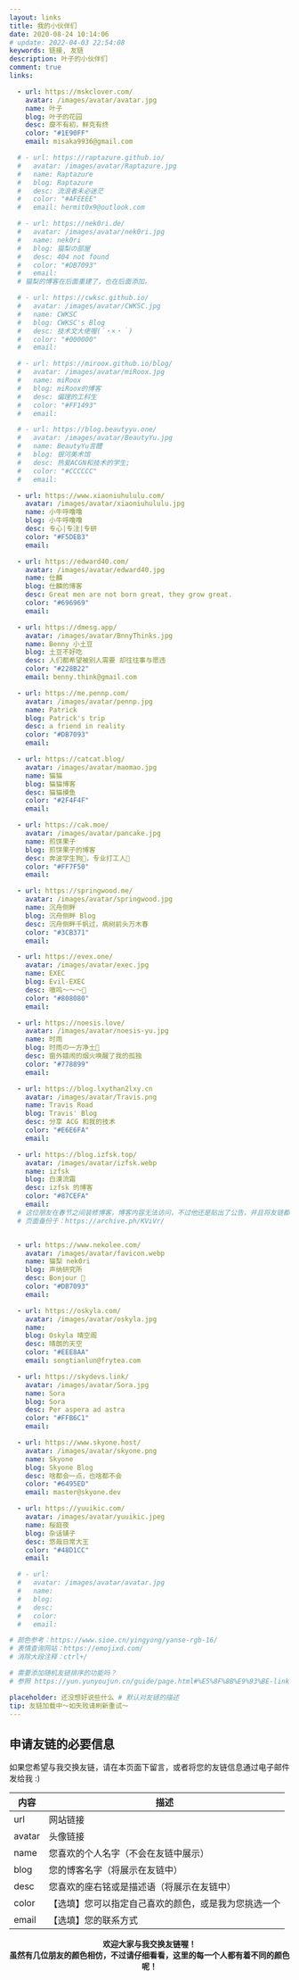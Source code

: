 ```yaml
---
layout: links
title: 我的小伙伴们
date: 2020-08-24 10:14:06
# update: 2022-04-03 22:54:08
keywords: 链接, 友链
description: 叶子的小伙伴们
comment: true
links: 

  - url: https://mskclover.com/
    avatar: /images/avatar/avatar.jpg
    name: 叶子
    blog: 叶子的花园
    desc: 靡不有初，鲜克有终
    color: "#1E90FF"
    email: misaka9936@gmail.com

  # - url: https://raptazure.github.io/
  #   avatar: /images/avatar/Raptazure.jpg
  #   name: Raptazure
  #   blog: Raptazure
  #   desc: 流浪者未必迷茫
  #   color: "#AFEEEE"
  #   email: hermit0x9@outlook.com

  # - url: https://nek0ri.de/
  #   avatar: /images/avatar/nek0ri.jpg
  #   name: nek0ri
  #   blog: 猫梨の部屋
  #   desc: 404 not found
  #   color: "#DB7093"
  #   email: 
  # 猫梨的博客在后面重建了，也在后面添加。

  # - url: https://cwksc.github.io/
  #   avatar: /images/avatar/CWKSC.jpg
  #   name: CWKSC
  #   blog: CWKSC's Blog
  #   desc: 技术文大佬喔(´・×・｀) 
  #   color: "#000000"
  #   email:

  # - url: https://miroox.github.io/blog/
  #   avatar: /images/avatar/miRoox.jpg
  #   name: miRoox
  #   blog: miRoox的博客
  #   desc: 偏理的工科生
  #   color: "#FF1493"
  #   email:

  # - url: https://blog.beautyyu.one/
  #   avatar: /images/avatar/BeautyYu.jpg
  #   name: BeautyYu言醴
  #   blog: 银河美术馆
  #   desc: 热爱ACGN和技术的学生;
  #   color: "#CCCCCC"
  #   email: 

  - url: https://www.xiaoniuhululu.com/
    avatar: /images/avatar/xiaoniuhululu.jpg
    name: 小牛呼噜噜
    blog: 小牛呼噜噜
    desc: 专心|专注|专研
    color: "#F5DEB3"
    email: 

  - url: https://edward40.com/
    avatar: /images/avatar/edward40.jpg
    name: 仕麟
    blog: 仕麟的博客
    desc: Great men are not born great, they grow great.
    color: "#696969"
    email: 

  - url: https://dmesg.app/
    avatar: /images/avatar/BnnyThinks.jpg
    name: Benny 小土豆
    blog: 土豆不好吃
    desc: 人们都希望被别人需要 却往往事与愿违
    color: "#228B22"
    email: benny.think@gmail.com

  - url: https://me.pennp.com/
    avatar: /images/avatar/pennp.jpg
    name: Patrick
    blog: Patrick's trip
    desc: a friend in reality
    color: "#DB7093"
    email: 

  - url: https://catcat.blog/
    avatar: /images/avatar/maomao.jpg
    name: 猫猫
    blog: 猫猫博客
    desc: 猫猫摸鱼
    color: "#2F4F4F"
    email: 

  - url: https://cak.moe/
    avatar: /images/avatar/pancake.jpg
    name: 煎饼果子
    blog: 煎饼果子的博客
    desc: 奔波学生狗🎈，专业打工人🎯
    color: "#FF7F50"
    email: 

  - url: https://springwood.me/
    avatar: /images/avatar/springwood.jpg
    name: 沉舟侧畔
    blog: 沉舟侧畔 Blog
    desc: 沉舟侧畔千帆过，病树前头万木春
    color: "#3CB371"
    email: 

  - url: https://evex.one/
    avatar: /images/avatar/exec.jpg
    name: EXEC
    blog: Evil-EXEC
    desc: 嗷呜～～～🐺
    color: "#808080"
    email: 

  - url: https://noesis.love/
    avatar: /images/avatar/noesis-yu.jpg
    name: 时雨
    blog: 时雨の一方净土🌈
    desc: 窗外嬉闹的烟火唤醒了我的孤独
    color: "#778899"
    email: 

  - url: https://blog.lxythan2lxy.cn
    avatar: /images/avatar/Travis.png
    name: Travis Road
    blog: Travis' Blog
    desc: 分享 ACG 和我的技术
    color: "#E6E6FA"
    email: 

  - url: https://blog.izfsk.top/
    avatar: /images/avatar/izfsk.webp
    name: izfsk
    blog: 白漠流霜
    desc: izfsk 的博客
    color: "#87CEFA"
    email: 
  # 这位朋友在春节之间装修博客，博客内容无法访问，不过他还是贴出了公告，并且将友链都放置在了下方，真的好让人感动！
  # 页面备份于：https://archive.ph/KViVr/


  - url: https://www.nekolee.com/
    avatar: /images/avatar/favicon.webp
    name: 猫梨 nek0ri
    blog: 声纳研究所
    desc: Bonjour 👋
    color: "#DB7093"
    email: 

  - url: https://oskyla.com/
    avatar: /images/avatar/oskyla.jpg
    name: 
    blog: Oskyla 晴空阁
    desc: 晴朗的天空
    color: "#EEE8AA"
    email: songtianlun@frytea.com  

  - url: https://skydevs.link/
    avatar: /images/avatar/Sora.jpg
    name: Sora
    blog: Sora
    desc: Per aspera ad astra
    color: "#FFB6C1"
    email: 

  - url: https://www.skyone.host/
    avatar: /images/avatar/skyone.png
    name: Skyone
    blog: Skyone Blog
    desc: 啥都会一点，也啥都不会
    color: "#6495ED"
    email: master@skyone.dev

  - url: https://yuuikic.com/
    avatar: /images/avatar/yuuikic.jpeg
    name: 桜庭夜
    blog: 杂话铺子
    desc: 悠哉日常大王
    color: "#48D1CC"
    email: 

  # - url: 
  #   avatar: /images/avatar/avatar.jpg
  #   name: 
  #   blog: 
  #   desc: 
  #   color: 
  #   email: 

# 颜色参考：https://www.sioe.cn/yingyong/yanse-rgb-16/
# 表情查询网站：https://emojixd.com/
# 消除大段注释：ctrl+/

# 需要添加随机友链排序的功能吗？
# 参照 https://yun.yunyoujun.cn/guide/page.html#%E5%8F%8B%E9%93%BE-links

placeholder: 还没想好说些什么 # 默认对友链的描述
tip: 友链加载中～如失败请刷新重试～
---
```


<!-- ## 失联中

[]() // []() // []() -->

## 申请友链的必要信息

如果您希望与我交换友链，请在本页面下留言，或者将您的友链信息通过电子邮件发给我 :)

|   内容   |   描述                                         |
|   ----  |   ----                                         |
| url     |   网站链接                                      |
| avatar  |   头像链接                                      |
| name    |   您喜欢的个人名字（不会在友链中展示）               |
| blog    |   您的博客名字（将展示在友链中）                    |
| desc    |   您喜欢的座右铭或是描述语（将展示在友链中）          |
| color   |  【选填】您可以指定自己喜欢的颜色，或是我为您挑选一个   |
| email   |  【选填】您的联系方式                             |

<center><b>欢迎大家与我交换友链喔！</b></center>

<center><b>虽然有几位朋友的颜色相仿，不过请仔细看看，这里的每一个人都有着不同的颜色呢！</b></center>



